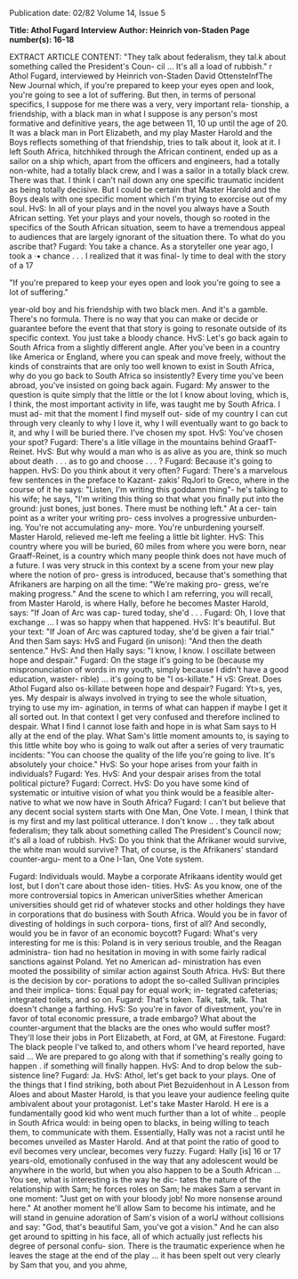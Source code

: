 Publication date: 02/82
Volume 14, Issue 5

**Title: Athol Fugard Interview**
**Author: Heinrich von-Staden**
**Page number(s): 16-18**

EXTRACT ARTICLE CONTENT:
"They talk about federalism, 
they tal.k about something 
called the President's Coun-
cil ... It's 
all 
a 
load 
of 
rubbish." 
r 
Athol Fugard, interviewed by Heinrich von-Staden 
David OttenstelnfThe New Journal 
which, if you're prepared to keep your 
eyes open and look, you're going to see 
a lot of suffering. But then, in terms of 
personal specifics, I suppose for me 
there was a very, very important rela-
tionship, a friendship, with a black 
man in what I suppose is any person's 
most formative and definitive years, 
the age between 11, 10 up until the age 
of 20. It was a black man in Port 
Elizabeth, and my play Master Harold 
and the Boys reflects something of that 
friendship, tries to talk about it, look at 
it. I left South Africa, hitchhiked 
through the African continent, ended 
up as a sailor on a ship which, apart 
from the officers and engineers, had a 
totally non-white, had a totally black 
crew, and I was a sailor in a totally 
black crew. There was that. I think I 
can't nail down any one specific 
traumatic incident as being totally 
decisive. But I could be certain that 
Master Harold and the Boys deals with 
one specific moment which I'm trying 
to exorcise out of my soul. 
HvS: In all of your plays and in the 
novel you always have a South African 
setting. Yet your plays and your 
novels, 
though so rooted in the 
specifics of the South African situation, 
seem to have a tremendous appeal to 
audiences that are largely ignorant of 
the situation there. To what do you 
ascribe that? 
Fugard: You take a chance. As a 
storyteller one year ago, I took a 
·• 
chance . . . I realized that it was final-
ly time to deal with the story of a 17 


"If you're prepared to keep 
your eyes open and look 
you're going to see a lot of 
suffering."


year-old boy and his friendship with 
two black men. And it's a gamble. 
There's no formula. There is no way 
that you can make or decide or 
guarantee before the event that that 
story is going to resonate outside of its 
specific context. You just take a bloody 
chance. 
HvS: Let's go back again to South 
Africa from a slightly different angle. 
After you've been in a country like 
America or England, where you can 
speak and move freely, without the 
kinds of constraints that are only too 
well known to exist in South Africa, 
why do you go back to South Africa so 
insistently? Every time you've been 
abroad, you've insisted on going back 
again. 
Fugard: My answer to the question is 
quite simply that the little or the lot I 
know about loving, which is, I think, 
the most important activity in life, was 
taught me by South Africa. I must ad-
mit that the moment I find myself out-
side of my country I can cut through 
very cleanly to why I love it, why I will 
eventually want to go back to it, and 
why I will be buried there. I've chosen 
my spot. 
HvS: You've chosen your spot? 
Fugard: There's a Iitle village in the 
mountains behind GraafT-Reinet. 
HvS: But why would a man who is as 
alive as you are, think so much about 
death . . . as to go and choose . . . ? 
Fugard: Because it's going to happen. 
HvS: Do you think about it very 
often? 
Fugard: There's a 
marvelous few 
sentences in the preface to Kazant-
zakis' RqJorl to Greco, where in the 
course of it he says: "Listen, I'm 
writing this goddamn thing"- he's 
talking to his wife; he says, "I'm writing 
this thing so that what you finally put 
into the ground: just bones, just bones. 
There must be nothing left." At a cer-
tain point as a writer your writing pro-
cess involves a progressive unburden-
ing. You're not accumulating any-
more. You're unburdening yourself. 
Master Harold, relieved me-left me 
feeling a little bit lighter. 
HvS: This country where you will be 
buried, 60 miles from where you were 
born, near Graaff-Reinet, is a country 
which many people think does not 
have much of a future. I was very 
struck in this context by a scene from 
your new play where the notion of pro-
gress 
is introduced, 
because that's 
something that Afrikaners are harping 
on all the time: "We're making pro-
gress, we're making progress." And the 
scene to which I am referring, you will 
recall, from Master Harold, is where 
Hally, before he becomes Master 
Harold, says: "If Joan of Arc was cap-
tured today, she'd . . . 
Fugard: Oh, I love that exchange ... 
I was so happy when that happened. 
HvS: It's beautiful. But your text: "If 
Joan of Arc was captured today, she'd 
be given a fair trial." And then Sam 
says: 
HvS and Fugard (in unison): "And 
then the death sentence." 
HvS: And then Hally says: "I know, I 
know. I oscillate between hope and 
despair." 
Fugard: On the stage it's going to be 
(because my mispronunciation of 
words in my youth, simply because I 
didn't have a good education, waster-
rible) ... it's going to be "I os-killate." 
H vS: Great. Does Athol Fugard also 
os-killate between hope and despair? 
Fugard: Yt>s, yes, yes. My despair is 
always involved in trying to see the 
whole situation, trying to use my im-
agination, in terms of what can happen 
if maybe I get it all sorted out. In that 
context I 
get very confused and 
therefore inclined to despair. What I 
find I cannot lose faith and hope in is 
what Sam says to H ally at the end of 
the play. What Sam's little moment 
amounts to, is saying to this little white 
boy who is going to walk out after a 
series of very traumatic incidents: 
"You can choose the quality of the life 
you're going to live. It's absolutely 
your choice." 
HvS: So your hope arises from your 
faith in individuals? 
Fugard: Yes. 
HvS: And your despair arises from the 
total political picture? 
Fugard: Correct. 
HvS: Do you have some kind of 
systematic or intuitive vision of what 
you think would be a feasible alter-
native to what we now have in South 
Africa? 
Fugard: I can't but believe that any 
decent social system starts with One 
Man, One Vote. I mean, I think that is 
my first and my last political utterance. 
I don't know .. . they talk about 
federalism; 
they 
talk 
about 
something called The President's 
Council now; it's all a load of rubbish. 
HvS: Do you think that the Afrikaner 
would survive, the white man would 
survive? That, of course, 
is 
the 
Afrikaners' standard counter-argu-
ment to a One I\-1an, One Vote system. 




Fugard: Individuals would. Maybe a 
corporate Afrikaans identity would get 
lost, but I don't care about those iden-
tities. 
HvS: As you know, one of the more 
controversial 
topics in American 
univerSities 
whether 
American 
universities should get rid of whatever 
stocks and other holdings they have in 
corporations that do business with 
South Africa. Would you be in favor of 
divesting of holdings in such corpora-
tions, first of all? And secondly, would 
you be in favor of an economic 
boycott? 
Fugard: What's very interesting for 
me is this: Poland is in very serious 
trouble, and the Reagan administra-
tion had no hesitation in moving in 
with some fairly radical sanctions 
against Poland. Yet no American ad-
ministration has 
even 
mooted the 
possibility of similar action against 
South Africa. 
HvS: But there is the decision by cor-
porations 
to 
adopt the 
so-called 
Sullivan principles and their implica-
tions: Equal pay for equal work; in-
tegrated cafeterias; integrated toilets, 
and so on. 
Fugard: That's token. Talk, talk, talk. 
That doesn't change a farthing. 
HvS: So you're in favor of divestment, 
you're in favor of total economic 
pressure, a trade embargo? What 
about the counter-argument that the 
blacks are the ones who would suffer 
most? They'll lose their jobs in Port 
Elizabeth, 
at 
Ford, 
at GM, at 
Firestone. 
Fugard: The black people I've talked 
to, and others whom 
I've heard 
reported, 
have said ... We are 
prepared to go along with that if 
something's really going to happen . 
if something will finally happen. 
HvS: And to drop below the sub-
sistence line? 
Fugard: Ja. 
HvS: Athol, let's get back to your 
plays. One of the things that I find 
striking, both about Piet Bezuidenhout 
in A Lesson from Aloes and about Master 
Harold, is that you leave your audience 
feeling quite ambivalent about your 
protagonist. Let's take Master Harold. 
H ere is a fundamentally good kid who 
went much further than a lot of white .. 
people in South Africa would: in being 
open to blacks, in being willing to 
teach them, to communicate with 
them. Essentially, Hally was not a 
racist until he becomes unveiled as 
Master Harold. And at that point the 
ratio of good to evil becomes very 
unclear, becomes very fuzzy. 
Fugard: Hally [is] 16 or 17 years-old, 
emotionally confused in the way that 
any adolescent would be anywhere in 
the world, but when you also happen 
to be a South African ... You see, 
what is interesting is the way he dic-
tates the nature of the relationship with 
Sam; he forces roles on Sam; he makes 
Sam a servant in one moment: "Just 
get on with your bloody job! No more 
nonsense around here." At another 
moment he'll allow Sam to become his 
intimate, and he will stand in genuine 
adoration of Sam's vision of a worlJ 
without collisions and say: "God, that's 
beautiful Sam, you've got a vision." 
And he can also get around to spitting 
in his face, all of which actually just 
reflects his degree of personal confu-
sion. There is the traumatic experience 
when he leaves the stage at the end of 
the play ... it has been spelt out very 
clearly by Sam that you, and you ahme,